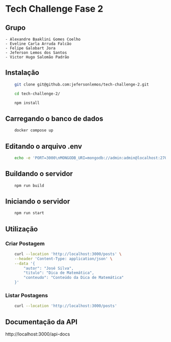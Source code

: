 # Tech Challenge Fase 2

## Grupo

    - Alexandre Baaklini Gomes Coelho
    - Eveline Carla Arruda Falcão
    - Felipe Galobart Jora
    - Jeferson Lemos dos Santos
    - Victor Hugo Salomão Padrão

## Instalação

```bash
    git clone git@github.com:jefersonlemos/tech-challenge-2.git
```

```bash
    cd tech-challenge-2/
```

```bash
    npm install
```
## Carregando o banco de dados
```bash
    docker compose up
```

## Editando o arquivo .env
```bash
    echo -e 'PORT=3000\nMONGODB_URI=mongodb://admin:admin@localhost:27017/' >> .env
```

## Buildando o servidor
```bash
    npm run build
```

## Iniciando o servidor
```bash
    npm run start
```

## Utilização

### Criar Postagem

```bash
    curl --location 'http://localhost:3000/posts' \
    --header 'Content-Type: application/json' \
    --data '{
        "autor": "José Silva",
        "titulo": "Dica de Matemática",
        "conteudo": "Conteúdo da Dica de Matemática"
    }'
```

### Listar Postagens

```bash
    curl --location 'http://localhost:3000/posts'
```

## Documentação da API

http://localhost:3000/api-docs
